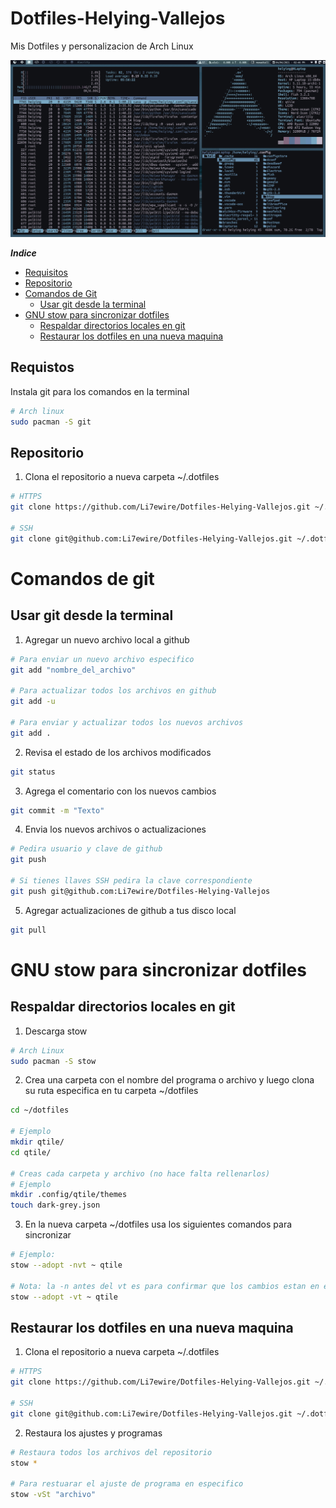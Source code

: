 # Dotfiles-Helying-Vallejos
Mis Dotfiles y personalizacion de Arch Linux

![Qtile](Capturas/qtile.png)

***Indice***
- [Requisitos](##requisitos)
- [Repositorio](##repositorio)
- [Comandos de Git](#comandos-de-git)
    - [Usar git desde la terminal](##usar-git-desde-la-terminal)
- [GNU stow para sincronizar dotfiles](#gnu-stow-para-sincronizar-dotfiles)
    - [Respaldar directorios locales en git](##repaldar-directorios-locales-en-git)
    - [Restaurar los dotfiles en una nueva maquina](##restaurar-los-dotfiles-en-una-nueva-maquina)


    




## Requistos

Instala git para los comandos en la terminal
```bash
# Arch linux
sudo pacman -S git
```

## Repositorio

1. Clona el repositorio a nueva carpeta ~/.dotfiles
```zsh
# HTTPS
git clone https://github.com/Li7ewire/Dotfiles-Helying-Vallejos.git ~/.dotfiles
 
# SSH
git clone git@github.com:Li7ewire/Dotfiles-Helying-Vallejos.git ~/.dotfiles
```

# Comandos de git

## Usar git desde la terminal

1. Agregar un nuevo archivo local a github

``` zsh
# Para enviar un nuevo archivo especifico
git add "nombre_del_archivo"

# Para actualizar todos los archivos en github
git add -u 

# Para enviar y actualizar todos los nuevos archivos
git add .
```


2. Revisa el estado de los archivos modificados

```zsh
git status 
```


3. Agrega el comentario con los nuevos cambios 

``` zsh
git commit -m "Texto"
```


4. Envia los nuevos archivos o actualizaciones

```zsh
# Pedira usuario y clave de github
git push

# Si tienes llaves SSH pedira la clave correspondiente
git push git@github.com:Li7ewire/Dotfiles-Helying-Vallejos
```

5. Agregar actualizaciones de github a tus disco local
```zsh
git pull
```


# GNU stow para sincronizar dotfiles

## Respaldar directorios locales en git

1. Descarga stow 
```bash
# Arch Linux
sudo pacman -S stow 
```


2. Crea una carpeta con el nombre del programa o archivo y luego clona su ruta especifica en tu carpeta ~/dotfiles

```bash
cd ~/dotfiles

# Ejemplo
mkdir qtile/
cd qtile/

# Creas cada carpeta y archivo (no hace falta rellenarlos)
# Ejemplo
mkdir .config/qtile/themes
touch dark-grey.json
``` 


3. En la nueva carpeta ~/dotfiles usa los siguientes comandos para sincronizar
```bash
# Ejemplo:
stow --adopt -nvt ~ qtile

# Nota: la -n antes del vt es para confirmar que los cambios estan en el lugar adecuado los cambios no se efectuaran hasta que se remueva. Ejemplo:
stow --adopt -vt ~ qtile
```

## Restaurar los dotfiles en una nueva maquina

1.  Clona el repositorio a nueva carpeta ~/.dotfiles
```zsh
# HTTPS
git clone https://github.com/Li7ewire/Dotfiles-Helying-Vallejos.git ~/.dotfiles
 
# SSH
git clone git@github.com:Li7ewire/Dotfiles-Helying-Vallejos.git ~/.dotfiles
```

2. Restaura los ajustes y programas
```bash
# Restaura todos los archivos del repositorio
stow *

# Para restuarar el ajuste de programa en especifico
stow -vSt "archivo"
```
